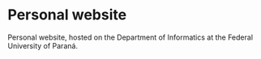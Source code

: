 # Personal website
Personal website, hosted on the Department of Informatics at the Federal University of Paraná.
